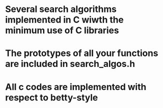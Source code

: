 # Several search algorithms implemented in C wiwth the minimum use of C libraries
# The prototypes of all your functions are included in search_algos.h
# All c codes are implemented with respect to betty-style
